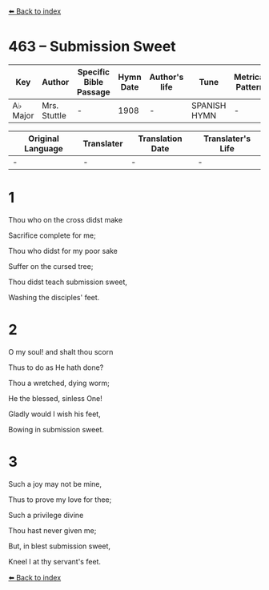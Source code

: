 [⬅️ Back to index](../README.md)

# 463 – Submission Sweet

Key | Author   | Specific Bible Passage     |Hymn Date |Author's life |Tune |Metrical Pattern   |Composer/Source
-- | --------- | ---------------------------|----------|--------------|-----|-------------------|-------------  
A♭ Major |Mrs. Stuttle |- |1908 |- |SPANISH HYMN |- |-

Original Language | Translater | Translation Date   | Translater's Life  
----------------- | --------- | --------------------|-------------     
\- |- |- |-




# 1

Thou who on the cross didst make

Sacrifice complete for me;

Thou who didst for my poor sake

Suffer on the cursed tree;

Thou didst teach submission sweet,

Washing the disciples' feet.



# 2

O my soul!  and shalt thou scorn

Thus to do as He hath done?

Thou a wretched, dying worm;

He the blessed, sinless One!

Gladly would I wish his feet,

Bowing in submission sweet.



# 3

Such a joy may not be mine,

Thus to prove my love for thee;

Such a privilege divine

Thou hast never given me;

But, in blest submission sweet,

Kneel I at thy servant's feet.

[⬅️ Back to index](../README.md)
